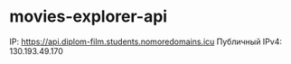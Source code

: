 # movies-explorer-api


IP: https://api.diplom-film.students.nomoredomains.icu
Публичный IPv4: 130.193.49.170